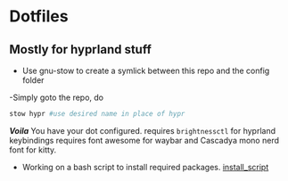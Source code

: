 # Dotfiles
## Mostly for hyprland stuff

- Use gnu-stow to create a symlick between this repo and the config folder

-Simply goto the repo, do 
``` bash
stow hypr #use desired name in place of hypr
```
***Voila*** You have your dot configured.
requires `brightnessctl` for hyprland keybindings
requires font awesome for waybar 
and Cascadya mono nerd font for kitty.



- Working on a bash script to install required packages.
    [install_script](./install_script.md)
